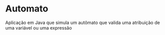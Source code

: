 # Automato
Aplicação em Java que simula um autômato que valida uma atribuição de uma variável ou uma expressão
